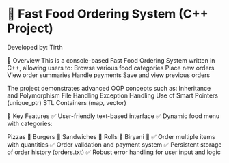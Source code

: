 # 🍔 Fast Food Ordering System (C++ Project)
Developed by: Tirth

📌 Overview
This is a console-based Fast Food Ordering System written in C++, allowing users to:
Browse various food categories
Place new orders
View order summaries
Handle payments
Save and view previous orders

The project demonstrates advanced OOP concepts such as:
Inheritance and Polymorphism
File Handling
Exception Handling
Use of Smart Pointers (unique_ptr)
STL Containers (map, vector)

🧠 Key Features
✅ User-friendly text-based interface
✅ Dynamic food menu with categories:

Pizzas 🍕
Burgers 🍔
Sandwiches 🥪
Rolls 🌯
Biryani 🍛
✅ Order multiple items with quantities
✅ Order validation and payment system
✅ Persistent storage of order history (orders.txt)
✅ Robust error handling for user input and logic

